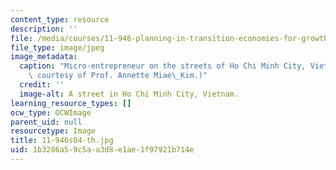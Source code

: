 ```yaml
---
content_type: resource
description: ''
file: /media/courses/11-946-planning-in-transition-economies-for-growth-and-equity-spring-2004/1b3286a59c5aa3d8e1ae1f97921b714e_11-946s04-th.jpg
file_type: image/jpeg
image_metadata:
  caption: "Micro-entrepreneur on the streets of Ho Chi Minh City, Vietnam 2001. (Photo\
    \ courtesy of Prof. Annette Miae\_Kim.)"
  credit: ''
  image-alt: A street in Ho Chi Minh City, Vietnam.
learning_resource_types: []
ocw_type: OCWImage
parent_uid: null
resourcetype: Image
title: 11-946s04-th.jpg
uid: 1b3286a5-9c5a-a3d8-e1ae-1f97921b714e
---
```


